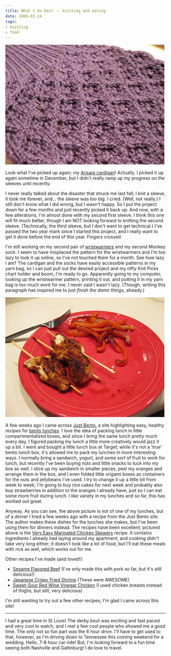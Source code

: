```yaml
---
title: What I do best -- knitting and eating.
date: 2009-03-14
tags:
- knitting
- food
---
```

![Progress on my Arisaig cardigan.](./images/arisaig.jpg "This is a sleeve. A very pretty sleeve.")

Look what I've picked up again; my [Arisaig cardigan](/posts/knitting-heroes-restaurants-and-relaxation)! Actually, I picked it up again sometime in December, but I didn't really ramp up my progress on the sleeves until recently.

I never really talked about the disaster that struck me last fall; I knit a sleeve, it took me forever, and... the sleeve was too big. I cried. (Well, not really.) I still don't know what I did wrong, but I wasn't happy. So I put the project down for a few months and just recently picked it back up. And now, with a few alterations, I'm almost done with my second first sleeve. I think this one will fit much better, though I am NOT looking forward to knitting the second sleeve. (Technically, the third sleeve, but I don't want to get technical.) I've passed the two year mark since I started this project, and I really want to get it done before the end of this year. Fingers crossed.

I'm still working on my second pair of [wristwarmers](/posts/hey-look-i-do-knit) and my second Monkey sock. I seem to have misplaced the pattern for the wristwarmers and I'm too lazy to look it up online, so I've not touched them for a month. See how lazy I am? The cardigan and the socks have easily accessible patterns in my yarn bag, so I can just pull out the desired project and my nifty Knit Picks chart holder and boom, I'm ready to go. Apparently going to my computer, looking up the wristwarmer pattern, printing it out, and putting it in my yarn bag is too much work for me. I never said I wasn't lazy. (Though, writing this paragraph has inspired me to just *finish the damn things*, already.)

![Chicken skewers.](./images/chickenskewers.jpg "Very Easy Marinated Chicken Skewers from Just Bento. Yum.")

A few weeks ago I came across [Just Bento](http://justbento.com), a site highlighting easy, healthy recipes for [bento lunches](http://justbento.com/handbook/bento-basics). I love the idea of packing lunch in little compartmentalized boxes, and since I bring the same lunch pretty much every day, I figured packing my lunch a little more creatively would jazz it up a bit. I went and bought a little lunch box at Target; while it's not a 'true' bento lunch box, it's allowed me to pack my lunches in more interesting ways. I normally bring a sandwich, yogurt, and some sort of fruit to work for lunch, but recently I've been buying nuts and little snacks to tuck into my box as well. I slice up my sandwich in smaller pieces, peel my oranges and arrange them in the box, and I even folded little origami boxes as containers for the nuts and jellybeans I've used. I try to change it up a little bit from week to week; I'm going to buy rice cakes for next week and probably also buy strawberries in addition to the oranges I already have, just so I can eat some more fruit during lunch. I like variety in my lunches and so far, this has worked out great.

Anyway. As you can see, the above picture is not of one of my lunches, but of a dinner I tried a few weeks ago with a recipe from the Just Bento site. The author makes these dishes for the lunches she makes, but I've been using them for dinners instead. The recipes have been excellent; pictured above is the [Very Easy Marinated Chicken Skewers](http://justbento.com/handbook/recipe-collection-mains/very-easy-marinated-chicken-skewers) recipe. It contains ingredients I already had laying around my apartment, and cooking didn't take very long either; it doesn't look like a lot of food, but I'll eat these meals with rice as well, which works out for me.

Other recipes I've made (and loved!):

* [Sesame Flavored Beef](http://justbento.com/handbook/recipe-collection-mains/sesame-flavored-beef) (I've only made this with pork so far, but it's still delicious!)
* [Japanese Crispy Fried Shrimp](http://justbento.com/handbook/recipe-collection-mains/shrimp-tatsutaage-japanese-crispy-fried-shrimp) (These were AWESOME)
* [Sweet-Sour Red Wine Vinegar Chicken](http://justbento.com/handbook/recipe-collection-mains/sweet-sour-red-wine-vinegar-chicken) (I used chicken breasts instead of thighs, but still, very delicious)

I'm still wanting to try out a few other recipes; I'm glad I came across this site!

***

I had a great time in St Louis! The derby bout was exciting and fast paced and very cool to watch, and I met a few cool people who showed me a good time. The only not so fun part was the 6 hour drive. I'll have to get used to that, however, as I'm driving down to Tennessee this coming weekend for a wedding. Hello, 7-8 hour car ride! But, I'm looking forward to a fun time seeing both Nashville and Gatlinburg! I do love to travel.
